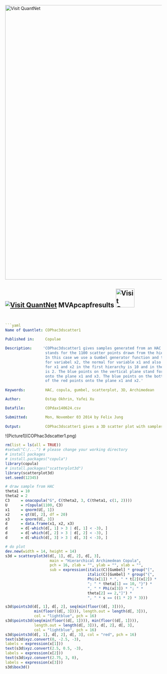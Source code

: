 
[<img src="https://github.com/QuantLet/Styleguide-and-FAQ/blob/master/pictures/banner.png" width="880" alt="Visit QuantNet">](http://quantlet.de/index.php?p=info)

## [<img src="https://github.com/QuantLet/Styleguide-and-Validation-procedure/blob/master/pictures/qloqo.png" alt="Visit QuantNet">](http://quantlet.de/) **MVApcapfresults** [<img src="https://github.com/QuantLet/Styleguide-and-Validation-procedure/blob/master/pictures/QN2.png" width="60" alt="Visit QuantNet 2.0">](http://quantlet.de/d3/ia)

```yaml


```yaml
Name of Quantlet: COPhac3dscatter1
 
Published in:     Copulae

Description:     'COPhac3dscatter1 gives samples generated from an HAC copula, where the red points
                  stands for the 1100 scatter points drawn from the hierarchical Archimedean copula.
                  In this case we use a Gumbel generator function and the marginals contain a Student-t
                  for variabel x2, the normal for variable x1 and also the normal for x3. The parameter
                  for x1 and x2 in the first hierarchy is 10 and in the second hierarchy the parameter 
                  is 2. The blue points on the vertical plane stand for the projection of the red points
                  onto the plane x1 and x3. The blue points on the bottom plane stand for the projection
                  of the red points onto the plane x1 and x2.'
  
Keywords:         HAC, copula, gumbel, scatterplot, 3D, Archimedean

Author:           Ostap Okhrin, Yafei Xu

Datafile:         COPdax140624.csv

Submitted:        Mon, November 03 2014 by Felix Jung
     
Output:           COPhac3dscatter1 gives a 3D scatter plot with samples generated from an HAC copula.


```

!{Picture1](COPhac3dscatter1.png)

```r
rm(list = ls(all = TRUE))
#setwd("C:/...") # please change your working directory
# install packages
# install.packages("copula")
library(copula)
# install.packages("scatterplot3d")
library(scatterplot3d)
set.seed(12345)

# draw sample from HAC
theta1 = 10
theta2 = 2
C3     = onacopula("G", C(theta2, 3, C(theta1, c(1, 2))))
U      = rCopula(1100, C3)
x1     = qnorm(U[, 1])
x2     = qt(U[, 2], df = 20)
x3     = qnorm(U[, 3])
d      = data.frame(x1, x2, x3)
d      = d[-which(d[, 1] > 3 | d[, 1] < -3), ]
d      = d[-which(d[, 2] > 3 | d[, 2] < -3), ]
d      = d[-which(d[, 3] > 3 | d[, 3] < -3), ]

# do plot 
dev.new(width = 14, height = 14)
s3d = scatterplot3d(d[, 1], d[, 2], d[, 3], 
                    main = "Hierarchical Archimedean Copula", 
					pch = 16, zlab = "", ylab = "", xlab = "",
					sub = expression(italic(C)[Gumbel] * group("[", 
					                 italic(C)[Gumbel] * group("{", 
									 Phi(x[1]) * ", " * t[2](x[2]) *
									 "; " * theta[1] == 10, "}") *
									 ", " * Phi(x[3]) * "; " *
									 theta[2] == 2,"]") *
									 ", " * s == ((1 * 2) * 3)))

s3d$points3d(d[, 1], d[, 2], seq(min(floor((d[, 3]))), 
             min(floor((d[, 3]))), length.out = length(d[, 3])),
			 col = "lightblue", pch = 16)
s3d$points3d(seq(min(floor((d[, 1]))), min(floor((d[, 1]))), 
             length.out = length(d[, 3])), d[, 2], d[, 3], 
			 col = "lightblue", pch = 16)
s3d$points3d(d[, 1], d[, 2], d[, 3], col = "red", pch = 16)
text(s3d$xyz.convert(0, -2.5, -3),
labels = expression(x[1]))
text(s3d$xyz.convert(2.5, 0.5, -3),
labels = expression(x[2]))
text(s3d$xyz.convert(2.75, 3, 0),
labels = expression(x[3]))
s3d$box3d()
```
